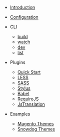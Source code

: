 * [Introduction](/)

* [Configuration](configuration.md)

* CLI
  * [build](tasks/build.md)
  * [watch](tasks/watch.md)
  * [dev](tasks/dev.md)
  * [list](tasks/list.md)

* Plugins
  * [Quick Start](plugins/intro.md)
  * [LESS](plugins/less.md)
  * [SASS](plugins/sass.md)
  * [Stylus](plugins/stylus.md)
  * [Babel](plugins/babel.md)
  * [RequireJS](plugins/requirejs-config.md)
  * [JsTranslation](plugins/js-translation.md)

* Examples
  * [Magento Themes](examples/magento-themes.md)
  * [Snowdog Themes](examples/snowdog-themes.md)
